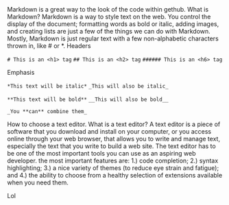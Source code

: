 <!DOCTYPE html>
 <html>
  <title> Markdown 6/28/21 </title>
  <Body> Markdown is a great way to the look of the code within gethub. What is Markdown?
  Markdown is a way to style text on the web. You control the display of the document; formatting words as bold or italic, adding images, and creating lists are just a few of the things we can do with Markdown. Mostly, Markdown is just regular text with a few non-alphabetic characters thrown in, like # or *. Headers

  `# This is an <h1> tag`
  `## This is an <h2> tag`
  `###### This is an <h6> tag`

  Emphasis

  `*This text will be italic*`
  `_This will also be italic_`

  `**This text will be bold**`
  `__This will also be bold__`

  `_You **can** combine them_`


  How to choose a text editor. What is a text editor?
  A text editor is a piece of software that you download and install on
  your computer, or you access online through your web browser, that
  allows you to write and manage text, especially the text that you write
  to build a web site. The text editor has to be one of the most
  important tools you can use as an aspiring web developer.
  the most important features are: 1.) code completion; 2.) syntax
  highlighting; 3.) a nice variety of themes (to reduce eye strain and
  fatigue); and 4.) the ability to choose from a healthy selection of
  extensions available when you need them.
</body>
</html>

Lol
